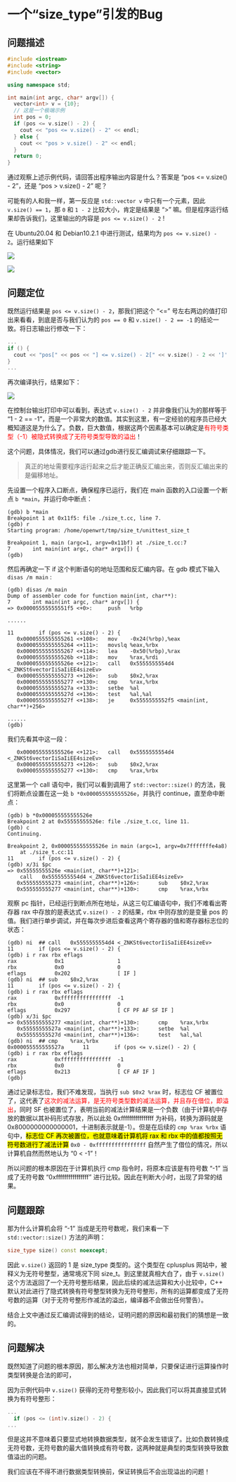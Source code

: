 # 一个“size_type”引发的Bug

## 问题描述

~~~ cpp
#include <iostream>
#include <string>
#include <vector>

using namespace std;

int main(int argc, char* argv[]) {
  vector<int> v = {10};
  // 这是一个极端示例
  int pos = 0;
  if (pos <= v.size() - 2) {
    cout << "pos <= v.size() - 2" << endl;
  } else {
    cout << "pos > v.size() - 2" << endl;
  }
  return 0;
}
~~~

通过观察上述示例代码，请回答出程序输出内容是什么？答案是 “pos <= v.size() - 2”，还是 “pos > v.size() - 2” 呢？

可能有的人和我一样，第一反应是 `std::vector v` 中只有一个元素，因此 `v.size() == 1`，那 `0` 和 `1 - 2` 比较大小，肯定是结果是 “>” 嘛。但是程序运行结果却告诉我们，这里输出的内容是 `pos <= v.size() - 2` !

在 Ubuntu20.04 和 Debian10.2.1 中进行测试，结果均为 `pos <= v.size() - 2`。运行结果如下

![](https://user-images.githubusercontent.com/35327600/218906559-3314a6d2-d277-45a6-b50c-d9005bd3f496.png)

![](https://user-images.githubusercontent.com/35327600/218907216-e6132f30-a3e5-4ed8-8e52-63a242cc8242.png)

## 问题定位

既然运行结果是 `pos <= v.size() - 2`，那我们把这个 “<=” 号左右两边的值打印出来看看，到底是否与我们认为的 `pos == 0` 和 `v.size() - 2 == -1` 的结论一致。将日志输出行修改一下：
~~~ cpp
...
if () {
  cout << "pos[" << pos << "] <= v.size() - 2[" << v.size() - 2 << ']' << endl;
}
...
~~~

再次编译执行，结果如下：

![](https://user-images.githubusercontent.com/35327600/218909328-2a63cad0-6eae-4bef-9529-bea27192ef65.png)

在控制台输出打印中可以看到，表达式 `v.size() - 2` 并非像我们认为的那样等于 “1 - 2 == -1”，而是一个非常大的数值。其实到这里，有一定经验的程序员已经大概知道这是为什么了。负数，巨大数值，根据这两个因素基本可以确定是<font color=red>有符号类型（-1）被隐式转换成了无符号类型导致的溢出</font>！

这个问题，具体情况，我们可以通过gdb进行反汇编调试来仔细跟踪一下。
>真正的地址需要程序运行起来之后才能正确反汇编出来，否则反汇编出来的是偏移地址。

先设置一个程序入口断点，确保程序已运行，我们在 main 函数的入口设置一个断点 `b *main`，并运行命中断点：
~~~ shell
(gdb) b *main
Breakpoint 1 at 0x11f5: file ./size_t.cc, line 7.
(gdb) r
Starting program: /home/openwrt/tmp/size_t/unittest_size_t

Breakpoint 1, main (argc=1, argv=0x11bf) at ./size_t.cc:7
7       int main(int argc, char* argv[]) {
(gdb)

~~~
然后再确定一下 if 这个判断语句的地址范围和反汇编内容。在 gdb 模式下输入 `disas /m main` :
~~~ shell
(gdb) disas /m main
Dump of assembler code for function main(int, char**):
7       int main(int argc, char* argv[]) {
=> 0x00005555555551f5 <+0>:     push   %rbp

......

11        if (pos <= v.size() - 2) {
   0x0000555555555261 <+108>:   mov    -0x24(%rbp),%eax
   0x0000555555555264 <+111>:   movslq %eax,%rbx
   0x0000555555555267 <+114>:   lea    -0x50(%rbp),%rax
   0x000055555555526b <+118>:   mov    %rax,%rdi
   0x000055555555526e <+121>:   call   0x5555555554d4 <_ZNKSt6vectorIiSaIiEE4sizeEv>
   0x0000555555555273 <+126>:   sub    $0x2,%rax
   0x0000555555555277 <+130>:   cmp    %rax,%rbx
   0x000055555555527a <+133>:   setbe  %al
   0x000055555555527d <+136>:   test   %al,%al
   0x000055555555527f <+138>:   je     0x5555555552f5 <main(int, char**)+256>

......
(gdb)

~~~

我们先看其中这一段：
~~~ shell
   0x000055555555526e <+121>:   call   0x5555555554d4 <_ZNKSt6vectorIiSaIiEE4sizeEv>
   0x0000555555555273 <+126>:   sub    $0x2,%rax
   0x0000555555555277 <+130>:   cmp    %rax,%rbx
~~~

这里第一个 call 语句中，我们可以看到调用了 `std::vector::size()` 的方法，我们将断点设置在这一处 `b *0x000055555555526e`，并执行 continue，直至命中断点：
~~~ shell
(gdb) b *0x000055555555526e
Breakpoint 2 at 0x55555555526e: file ./size_t.cc, line 11.
(gdb) c
Continuing.

Breakpoint 2, 0x000055555555526e in main (argc=1, argv=0x7fffffffe4a8)
    at ./size_t.cc:11
11        if (pos <= v.size() - 2) {
(gdb) x/3i $pc
=> 0x55555555526e <main(int, char**)+121>:
    call   0x5555555554d4 <_ZNKSt6vectorIiSaIiEE4sizeEv>
   0x555555555273 <main(int, char**)+126>:      sub    $0x2,%rax
   0x555555555277 <main(int, char**)+130>:      cmp    %rax,%rbx

~~~
观察 pc 指针，已经运行到断点所在地址，从这三句汇编语句中，我们不难看出寄存器 rax 中存放的是表达式 `v.size() - 2` 的结果，rbx 中则存放的是变量 pos 的值。我们进行单步调试，并在每次步进后查看这两个寄存器的值和寄存器标志位的状态：
~~~ shell
(gdb) ni  ## call   0x5555555554d4 <_ZNKSt6vectorIiSaIiEE4sizeEv>
11        if (pos <= v.size() - 2) { 
(gdb) i r rax rbx eflags
rax            0x1                 1
rbx            0x0                 0
eflags         0x202               [ IF ]
(gdb) ni  ## sub    $0x2,%rax
11        if (pos <= v.size() - 2) {
(gdb) i r rax rbx eflags
rax            0xffffffffffffffff  -1
rbx            0x0                 0
eflags         0x297               [ CF PF AF SF IF ]
(gdb) x/3i $pc
=> 0x555555555277 <main(int, char**)+130>:      cmp    %rax,%rbx
   0x55555555527a <main(int, char**)+133>:      setbe  %al
   0x55555555527d <main(int, char**)+136>:      test   %al,%al
(gdb) ni  ## cmp    %rax,%rbx
0x000055555555527a      11        if (pos <= v.size() - 2) {
(gdb) i r rax rbx eflags
rax            0xffffffffffffffff  -1
rbx            0x0                 0
eflags         0x213               [ CF AF IF ]
(gdb)

~~~

通过记录标志位，我们不难发现，当执行 `sub $0x2 %rax` 时，标志位 CF 被置位了，这代表了<font color=red>这次的减法运算，是无符号类型数的减法运算，并且存在借位，即溢出</font>，同时 SF 也被置位了，表明当前的减法计算结果是一个负数（由于计算机中存放的数据以其补码形式存放，所以此处 0xffffffffffffffff 为补码，转换为源码就是 0x8000000000000001，十进制表示就是-1）。但是在后续的 `cmp %rax %rbx` 语句中，<mark>标志位 CF 再次被置位，也就意味着计算机将 rax 和 rbx 中的值都按照无符号数进行了减法计算</mark> `0x0 - 0xffffffffffffffff` 自然产生了借位的情况，所以计算机自然而然地认为 “0 < -1”！

所以问题的根本原因在于计算机执行 cmp 指令时，将原本应该是有符号数 “-1” 当成了无符号数 “0xffffffffffffffff” 进行比较。因此在判断大小时，出现了异常的结果。

## 问题跟踪

那为什么计算机会将 “-1” 当成是无符号数呢，我们来看一下 `std::vector::size()` 方法的声明：
~~~ cpp
size_type size() const noexcept;
~~~

因此 `v.size()` 返回的 1 是 size_type 类型的。这个类型在 cplusplus 网站中，被释义为无符号整型，通常境况下同 size_t。到这里就真相大白了，由于 `v.size()` 这个方法返回了一个无符号整形结果，因此后续的减法运算和大小比较中，C++ 默认对此进行了隐式转换有符号整型转换为无符号整形，所有的运算都变成了无符号数的运算（对于无符号整形作减法的溢出，编译器不会做出任何警告）。

结合上文中通过反汇编调试得到的结论，证明问题的原因和最初我们的猜想是一致的。

## 问题解决

既然知道了问题的根本原因，那么解决方法也相对简单，只要保证进行运算操作时类型转换是合法的即可，

因为示例代码中 `v.size()` 获得的无符号整形较小，因此我们可以将其直接显式转换为有符号整形：
~~~ cpp
...
  if (pos <= (int)v.size() - 2) {
...
~~~

但是这并不意味着只要显式地转换数据类型，就不会发生错误了。比如负数转换成无符号数，无符号数的最大值转换成有符号数，这两种就是典型的类型转换导致数值溢出的问题。

我们应该在不得不进行数据类型转换前，保证转换后不会出现溢出的问题！
